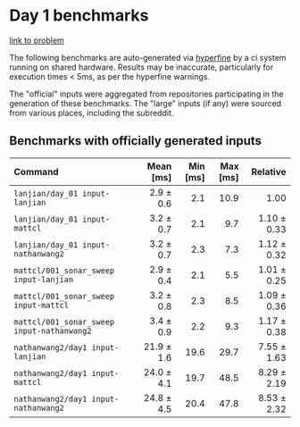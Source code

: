 # Day 1 benchmarks

[link to problem](http://adventofcode.com/2021/day/1)

The following benchmarks are auto-generated via [hyperfine](https://github.com/sharkdp/hyperfine) by a ci system running on shared hardware. Results may be inaccurate, particularly for execution times < 5ms, as per the hyperfine warnings.

The "official" inputs were aggregated from repositories participating in the generation of these benchmarks. The "large" inputs (if any) were sourced from various places, including the subreddit.

## Benchmarks with officially generated inputs
| Command | Mean [ms] | Min [ms] | Max [ms] | Relative |
|:---|---:|---:|---:|---:|
| `lanjian/day_01 input-lanjian` | 2.9 ± 0.6 | 2.1 | 10.9 | 1.00 |
| `lanjian/day_01 input-mattcl` | 3.2 ± 0.7 | 2.1 | 9.7 | 1.10 ± 0.33 |
| `lanjian/day_01 input-nathanwang2` | 3.2 ± 0.7 | 2.3 | 7.3 | 1.12 ± 0.32 |
| `mattcl/001_sonar_sweep input-lanjian` | 2.9 ± 0.4 | 2.1 | 5.5 | 1.01 ± 0.25 |
| `mattcl/001_sonar_sweep input-mattcl` | 3.2 ± 0.8 | 2.3 | 8.5 | 1.09 ± 0.36 |
| `mattcl/001_sonar_sweep input-nathanwang2` | 3.4 ± 0.9 | 2.2 | 9.3 | 1.17 ± 0.38 |
| `nathanwang2/day1 input-lanjian` | 21.9 ± 1.6 | 19.6 | 29.7 | 7.55 ± 1.63 |
| `nathanwang2/day1 input-mattcl` | 24.0 ± 4.1 | 19.7 | 48.5 | 8.29 ± 2.19 |
| `nathanwang2/day1 input-nathanwang2` | 24.8 ± 4.5 | 20.4 | 47.8 | 8.53 ± 2.32 |
